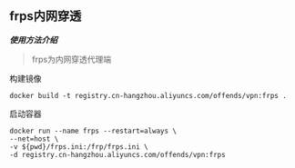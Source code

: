 ## **frps内网穿透**

***使用方法介绍***

> frps为内网穿透代理端

构建镜像

```
docker build -t registry.cn-hangzhou.aliyuncs.com/offends/vpn:frps .
```

启动容器

```
docker run --name frps --restart=always \
--net=host \
-v ${pwd}/frps.ini:/frp/frps.ini \
-d registry.cn-hangzhou.aliyuncs.com/offends/vpn:frps
```

